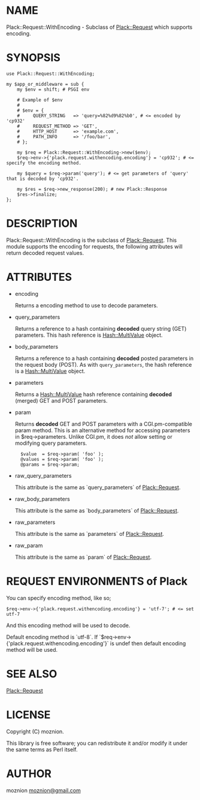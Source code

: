 # NAME

Plack::Request::WithEncoding - Subclass of [Plack::Request](http://search.cpan.org/perldoc?Plack::Request) which supports encoding.

# SYNOPSIS

    use Plack::Request::WithEncoding;

    my $app_or_middleware = sub {
        my $env = shift; # PSGI env

        # Example of $env
        #
        # $env = {
        #     QUERY_STRING   => 'query=%82%d9%82%b0', # <= encoded by 'cp932'
        #     REQUEST_METHOD => 'GET',
        #     HTTP_HOST      => 'example.com',
        #     PATH_INFO      => '/foo/bar',
        # };

        my $req = Plack::Request::WithEncoding->new($env);
        $req->env->{'plack.request.withencoding.encoding'} = 'cp932'; # <= specify the encoding method.

        my $query = $req->param('query'); # <= get parameters of 'query' that is decoded by 'cp932'.

        my $res = $req->new_response(200); # new Plack::Response
        $res->finalize;
    };

# DESCRIPTION

Plack::Request::WithEncoding is the subclass of [Plack::Request](http://search.cpan.org/perldoc?Plack::Request).
This module supports the encoding for requests, the following attributes will return decoded request values.

# ATTRIBUTES

- encoding

    Returns a encoding method to use to decode parameters.

- query\_parameters

    Returns a reference to a hash containing __decoded__ query string (GET)
    parameters. This hash reference is [Hash::MultiValue](http://search.cpan.org/perldoc?Hash::MultiValue) object.

- body\_parameters

    Returns a reference to a hash containing __decoded__ posted parameters in the
    request body (POST). As with `query_parameters`, the hash
    reference is a [Hash::MultiValue](http://search.cpan.org/perldoc?Hash::MultiValue) object.

- parameters

    Returns a [Hash::MultiValue](http://search.cpan.org/perldoc?Hash::MultiValue) hash reference containing __decoded__ (merged) GET
    and POST parameters.

- param

    Returns __decoded__ GET and POST parameters with a CGI.pm-compatible param
    method. This is an alternative method for accessing parameters in
    $req->parameters. Unlike CGI.pm, it does _not_ allow
    setting or modifying query parameters.

        $value  = $req->param( 'foo' );
        @values = $req->param( 'foo' );
        @params = $req->param;

- raw\_query\_parameters

    This attribute is the same as \`query\_parameters\` of [Plack::Request](http://search.cpan.org/perldoc?Plack::Request).

- raw\_body\_parameters

    This attribute is the same as \`body\_parameters\` of [Plack::Request](http://search.cpan.org/perldoc?Plack::Request).

- raw\_parameters

    This attribute is the same as \`parameters\` of [Plack::Request](http://search.cpan.org/perldoc?Plack::Request).

- raw\_param

    This attribute is the same as \`param\` of [Plack::Request](http://search.cpan.org/perldoc?Plack::Request).

# REQUEST ENVIRONMENTS of Plack

You can specify encoding method, like so;

    $req->env->{'plack.request.withencoding.encoding'} = 'utf-7'; # <= set utf-7

And this encoding method will be used to decode.

Default encoding method is \`utf-8\`. If \`$req->env->{'plack.request.withencoding.encoding'}\` is undef
then default encoding method will be used.

# SEE ALSO

[Plack::Request](http://search.cpan.org/perldoc?Plack::Request)

# LICENSE

Copyright (C) moznion.

This library is free software; you can redistribute it and/or modify
it under the same terms as Perl itself.

# AUTHOR

moznion <moznion@gmail.com>
